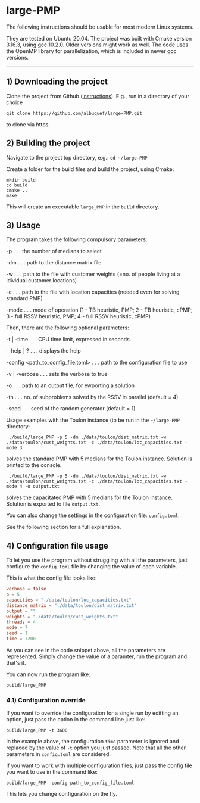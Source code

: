 # large-PMP

The following instructions should be usable for most modern Linux systems.

They are tested on Ubuntu 20.04. The project was built with Cmake version 3.16.3, using gcc 10.2.0. Older versions might work as well. The code uses the OpenMP library for parallelization, which is included in newer gcc versions.

---

## 1) Downloading the project

Clone the project from Github ([instructions](https://docs.github.com/en/github/creating-cloning-and-archiving-repositories/cloning-a-repository-from-github/cloning-a-repository)). E.g., run in a directory of your choice

```git clone https://github.com/albuquef/large-PMP.git```

to clone via https.

## 2) Building the project

Navigate to the project top directory, e.g.: ```cd ~/large-PMP``` 

Create a folder for the build files and build the project, using Cmake:

```
mkdir build
cd build
cmake ..
make
```

This will create an executable ```large_PMP``` in the ```build``` directory.

## 3) Usage

The program takes the following compulsory parameters: 

-p . . . the number of medians to select

-dm . . . path to the distance matrix file

-w . . . path to the file with customer weights (=no. of people living at a idividual customer locations)

-c . . . path to the file with location capacities (needed even for solving standard PMP)

-mode . . . mode of operation (1 - TB heuristic, PMP; 2 - TB heuristic, cPMP; 3 - full RSSV heuristic, PMP; 4 - full RSSV heuristic, cPMP)

Then, there are the following optional parameters:

-t | -time <seconds> . . . CPU time limit, expressed in seconds
 
--help | ? . . . displays the help
 
-config <path_to_config_file.toml> . . . path to the configuration file to use
 
-v | -verbose . . . sets the verbose to true

-o . . . path to an output file, for ewporting a solution

-th . . . no. of subproblems solved by the RSSV in parallel (default = 4)

-seed . . . seed of the random generator (default = 1)

Usage examples with the Toulon instance (to be run in the ```~/large-PMP``` directory:

```
 ./build/large_PMP -p 5 -dm ./data/toulon/dist_matrix.txt -w ./data/toulon/cust_weights.txt -c ./data/toulon/loc_capacities.txt -mode 3
```
solves the standard PMP with 5 medians for the Toulon instance. Solution is printed to the console.
```
 ./build/large_PMP -p 5 -dm ./data/toulon/dist_matrix.txt -w ./data/toulon/cust_weights.txt -c ./data/toulon/loc_capacities.txt -mode 4 -o output.txt
```
solves the capacitated PMP with 5 medians for the Toulon instance. Solution is exported to file `output.txt`.

You can also change the settings in the configuration file: `config.toml`.

See the following section for a full explanation.

## 4) Configuration file usage

To let you use the program without struggling with all the parameters, just configure the `config.toml` file by changing the value of each variable.

This is what the config file looks like:

```toml
verbose = false
p = 5
capacities = "./data/toulon/loc_capacities.txt"
distance_matrix = "./data/toulon/dist_matrix.txt"
output = ""
weights = "./data/toulon/cust_weights.txt"
threads = 4
mode = 7
seed = 1
time = 7200
```

As you can see in the code snippet above, all the parameters are represented. Simply change the value of a paramter, run the program and that's it.

You can now run the program like:
```
build/large_PMP
```

### 4.1) Configuration override

If you want to override the configuration for a single run by editting an option, just pass the option in the command line just like:

```
build/large_PMP -t 3600
```

In the example above, the configuration `time` parameter is ignored and replaced by the value of `-t` option you just passed. Note that all the other parameters in `config.toml` are considered.

If you want to work with multiple configuration files, just pass the config file you want to use in the command like:
```
build/large_PMP -config path_to_config_file.toml
```

This lets you change configuration on the fly.
